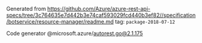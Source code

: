 Generated from https://github.com/Azure/azure-rest-api-specs/tree/3c764635e7d442b3e74caf593029fcd440b3ef82//specification/botservice/resource-manager/readme.md tag: `package-2018-07-12`

Code generator @microsoft.azure/autorest.go@2.1.175


